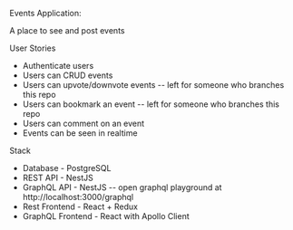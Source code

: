 Events Application:

A place to see and post events

User Stories
* Authenticate users
* Users can CRUD events
* Users can upvote/downvote events -- left for someone who branches this repo
* Users can bookmark an event -- left for someone who branches this repo
* Users can comment on an event
* Events can be seen in realtime

Stack
* Database - PostgreSQL
* REST API - NestJS
* GraphQL API - NestJS -- open graphql playground at http://localhost:3000/graphql
* Rest Frontend - React + Redux
* GraphQL Frontend - React with Apollo Client

